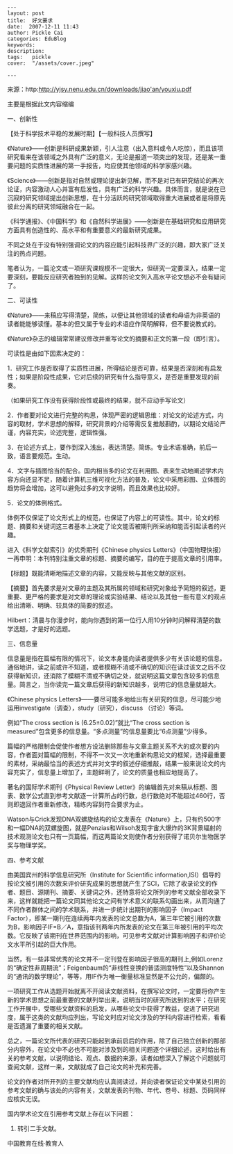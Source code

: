 
    ---
    layout: post  
    title:  好文要求  
    date:  2007-12-11 11:43  
    author: Pickle Cai  
    categories: EduBlog  
    keywords: 
    description:   
    tags:	pickle   
    cover:  "/assets/cover.jpeg"  

    ---  
    
来源：http:http://yjsy.nenu.edu.cn/downloads/jiao'an/youxiu.pdf



主要是根据此文内容缩编



 



一、创新性



【处于科学技术平稳的发展时期】【一般科技人员撰写】



《Nature》——创新是科研成果新颖，引人注意（出入意料或令人吃惊），而且该项研究看来在该领域之外具有广泛的意义，无论是报道一项突出的发现，还是某一重要问题的实质性进展的第一手报告，均应使其他领域的科学家感兴趣。



《Science》——创新是指对自然或理论提出新见解，而不是对已有研究结论的再次论证，内容激动人心并富有启发性，具有广泛的科学兴趣。具体而言，就是说在已沉寂的研究领域提出创新思想，在十分活跃的研究领域取得重大进展或者是将原先彼此分离的研究领域融合在一起。



《科学通报》、《中国科学》和《自然科学进展》——创新是在基础研究和应用研究方面具有创造性的、高水平和有重要意义的最新研究成果。



不同之处在于没有特别强调论文的内容应能引起科技界广泛的兴趣，即大家广泛关注的热点问题。



笔者认为，一篇沦文或一项研究课规模不一定很大，但研究一定要深入，结果一定要深刻，要能反应研究者独到的见解。这样的论文列入高水平论文想必不会有疑问了。



二、可读性



《Nature》——来稿应写得清楚，简练，以便让其他领域的读者和母语为非英语的读者能能够读懂。基本的但又属于专业的术语应作简明解释，但不要说教式的。





《Nature》杂志的编辑常常建议修改并重写论文的摘要和正文的第一段（即引言）。



可读性是由如下因素决定的：



1．研究工作是否取得了实质性进展，所得结论是否可靠，结果是否深刻和有启发性；如果是阶段性成果，它对后续的研究有什么指导意义，是否是重要发现的前奏。



（如果研究工作没有获得阶段性或最终的结果，就不应动手写论文）



2．作者要对论文进行完整的构思，体现严密的逻辑思维：对论文的论述方式，内容的取材，学术思想的解释，研究背景的介绍等需反复推敲斟酌，以期论文结论严谨，内容充实，论述完整，逻辑性强。



3．在论述方式上，要作到深入浅出，表达清楚。简练。专业术语准确，前后一致，语言要规范。生动。



4．文字与插图恰当的配合。国内相当多的论文在利用图、表来生动地阐述学术内容方向还显不足，随着计算机三维可视化方法的普及，论文中采用彩图、立体图的趋势将会增加，这可以避免过多的文字说明，而且效果也比较好。



5．论文的体例格式。



体例不仅保证了论文形式上的规范，也保证了内容上的可读性。其中，论文的标题、摘要和关键词这三者基本上决定了论文能否被期刊所采纳和能否引起读者的兴趣。





进入《科学文献索引》的优秀期刊《Chinese physics  Letters》（中国物理快报）一再申明：本刊特别注重文章的标题、摘要的编写，目的在于提高文章的引用率。



【标题】既能清晰地描述文章的内容，又能反映与其他文献的区别。



【摘要】首先要求是对文章的主题及其所属的领域和研究对象给予简短的叙述，更重要、更严格的要求是对文章的理论或实验结果、结论以及其他一些有意义的观点给出清晰、明确、较具体的简要的叙述。





Hilbert：清晨与你漫步时，能向你遇到的第一位行人用10分钟时问解释清楚的数学选题，才是好的选题。



三、信息量



信息量是指在篇幅有限的情况下，论文本身能向读者提供多少有关该论题的信息。通俗地讲，读之前或许不知道，或者模糊不消或不确切的知识在读过该文之后不仅获得新知识，还消除了模糊不清或不确切之处，就说明这篇文章包含较多的信息量。简言之，当你读完一篇文章后获得的新知识越多，说明它的信息量就越大。



《Chinese physics  Letters》——要尽可能多地给出有关研究的信息，尽可能少地运用investigate（调查），study（研究），discuss  （讨论）等词。





例如“The  cross section is (6.25±0.02)”就比“The cross section is measured”包含更多的信息量。“多点测量”的信息量要比“6点测量”少得多。



篇幅的严格限制会促使作者想方设法删除那些与文章主题关系不大的或次要的内容，作者面对篇幅的限制，不得不一次又一次地重新构思论文的框架，选择最重要的素材，采纳最恰当的表述方式并对文字的叙述仔细推敲，结果一般来说论文的内容充实了，信息量上增加了，主题鲜明了，论文的质量也相应地提高了。





著名的国际学术期刊《Physical Review Letter》的编辑首先对来稿从标题、图表、数学公式直到参考文献逐一计算所占的行数，总行数绝对不能超过460行，否则即退回作者重新修改，精练内容到符合要求为止。



 



Watson与Crick发现DNA双螺旋结构的论文发表在《Nature》上，只有约500字和一幅DNA的双螺旋图，就是Penzias和Wilsoh发现字宙大爆炸的3K背景辐射的技术观测论文也只有一页篇幅，而这两篇论文则使作者分别获得了诺贝尔生物医学奖与物理学奖。



四、参考文献





由美国宾州的科学信息研究所（Institute for Scientific information,ISI）倡导的按论文被引用的次数来评价研究成果的思想就产生了SCI，它除了收录论文的作者、题目、源期刊、摘要、关键词之外，还特意将论文所列的参考文献全部收录下来，这样就能把一篇论文同其他论文之间有学术意义的联系勾画出来，从而沟通了不同作者群体之间的学术联系，并进一步统计出期刊的影响因子（Impact  Factor），即某一期刊在连续两年内发表的论文总数为A，第三年它被引用的次数为B，影响因子IF=B／A，意指该刊两年内所发表的论文在第三年被引用的平均次数。它反映了该期刊在世界范围内的影响，可见参考文献对计算影响因子和评价论文水平所引起的巨大作用。



 



当然，有一些非常优秀的论文并不一定刊登在影响因子很高的期刊上,例如Lorenz的“确定性非周期流”；Feigenbaum的“非线性变换的普适测度特性”以及Shannon的“通讯的数学理论”，等等，用IF作为唯一衡量标准显然是不公允的，偏颇的。



一项研究工作从选题开始就离不开阅读文献资料，在撰写论文时，一定要将你产生新的学术思想之前最重要的文献列举出来，说明当时的研究所达到的水平；在研究工作开展中，受哪些文献资料的启发，从哪些论文中获得了教益，促进了研究进度，属于这类的文献均应列出，写论文时应对论文涉及的学科内容进行检索，看看是否遗漏了重要的相关文献。



总之，一篇论文所代表的研究只能起到承前启后的作用，除了自己独立创新的那部分内容外，在论文中不必也不可能对涉及到的相关问题逐个详细论述，这时给出有关的参考文献，以说明结论、观点、数据的来源，读者如想深入了解这个问题就可查阅文献，这样一来，文献就成了自己论文的补充和完善。



论文的作者对所开列的主要文献均应认真阅读过，并向读者保证论文中某处引用的参考文献的确与该处的内容有关，文献发表的刊物、年代、卷号、标题、页码同样应核实无误。



国内学术论文在引用参考文献上存在以下问题：

1.  转引二手文献。

		    
 中国教育在线·教育人

